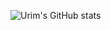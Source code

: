 ![Urim's GitHub stats](https://github-readme-stats.vercel.app/api?username=Twenty-FirstCentury&show_icons=true&theme=rose_pine)

